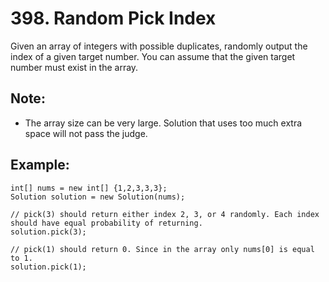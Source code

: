 # 398. Random Pick Index

Given an array of integers with possible duplicates, randomly output the index of a given target number. You can assume that the given target number must exist in the array.

## Note:

* The array size can be very large. Solution that uses too much extra space will not pass the judge.

## Example:

```
int[] nums = new int[] {1,2,3,3,3};
Solution solution = new Solution(nums);

// pick(3) should return either index 2, 3, or 4 randomly. Each index should have equal probability of returning.
solution.pick(3);

// pick(1) should return 0. Since in the array only nums[0] is equal to 1.
solution.pick(1);
```